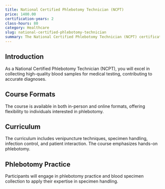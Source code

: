 ```yaml
---
title: National Certified Phlebotomy Technician (NCPT)
price: 1400.00
certification-years: 2
class-hours: 80
category: Healthcare
slug: national-certified-phlebotomy-technician
summary: The National Certified Phlebotomy Technician (NCPT) certification is designed for individuals pursuing a career in phlebotomy and specimen collection. This comprehensive course covers venipuncture techniques, specimen handling, and infection control. It equips candidates with the skills needed to collect high-quality blood samples for medical testing.
---
```


## Introduction

As a National Certified Phlebotomy Technician (NCPT), you will excel in collecting high-quality blood samples for medical testing, contributing to accurate diagnoses.

## Course Formats

The course is available in both in-person and online formats, offering flexibility to individuals interested in phlebotomy.

## Curriculum

The curriculum includes venipuncture techniques, specimen handling, infection control, and patient interaction. The course emphasizes hands-on phlebotomy.

## Phlebotomy Practice

Participants will engage in phlebotomy practice and blood specimen collection to apply their expertise in specimen handling.

